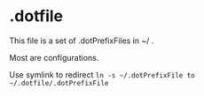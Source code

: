 # .dotfile
This file is a set of .dotPrefixFiles in ~/ .

Most are configurations.

Use symlink to redirect `ln -s ~/.dotPrefixFile to ~/.dotfile/.dotPrefixFile`

